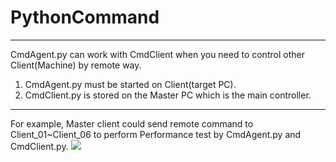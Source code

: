 # PythonCommand
***
CmdAgent.py can work with CmdClient when you need to control other Client(Machine) by remote way. 

1. CmdAgent.py must be started on Client(target PC). 
2. CmdClient.py is stored on the Master PC which is the main controller.  

***
For example, 
Master client could send remote command to Client_01~Client_06 to perform Performance test by CmdAgent.py and CmdClient.py. 
![](http://i.imgur.com/UtbW58p.png) 















